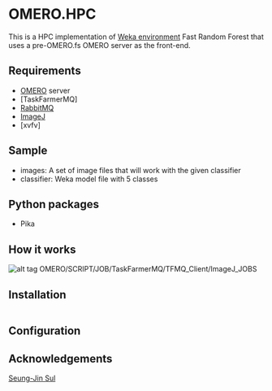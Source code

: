 

OMERO.HPC
=========

This is a HPC implementation of [Weka environment] Fast Random Forest that uses a pre-OMERO.fs OMERO server as the front-end.

Requirements
------------

  - [OMERO] server
  - [TaskFarmerMQ]
  - [RabbitMQ]
  - [ImageJ]
  - [xvfv]
  
Sample
------
  - images: A set of image files that will work with the given classifier
  - classifier: Weka model file with 5 classes

Python packages
---------------
  - Pika 

How it works
------------
![alt tag](https://raw.github.com/jjcorreao/OMERO.HPC/master/readme/architecture.png)
OMERO/SCRIPT/JOB/TaskFarmerMQ/TFMQ_Client/ImageJ_JOBS


Installation
------------


```sh

```

Configuration
-------------


Acknowledgements
----------------
[Seung-Jin Sul]


[Seung-Jin Sul]:https://bitbucket.org/sulsj
[OMERO]:https://www.openmicroscopy.org/
[RabbitMQ]:http://www.rabbitmq.com/
[ImageJ]:http://fiji.sc
[Weka environment]:http://www.cs.waikato.ac.nz/ml/weka/
[xvfb]:
[TaskFarmerMQ]: